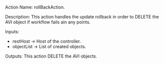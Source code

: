 Action Name:
    rollBackAction.

Description:
	This action handles the update rollback in order to DELETE the AVI object if workflow fails ain any points.

Inputs:
   - restHost   -> Host of the controller.
   - objectList -> List of created objects.
   
Outputs:
   This action DELETE the AVI objects.
